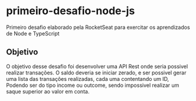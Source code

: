 # primeiro-desafio-node-js
Primeiro desafio elaborado pela RocketSeat para exercitar os aprendizados de Node e TypeScript
<h2>Objetivo</h2>
<p>O objetivo desse desafio foi desenvolver uma API Rest onde seria possivel realizar transações.
  O saldo deveria se iniciar zerado, e ser possivel gerar uma lista das transações realizadas, cada uma contentando um ID,
  Podendo ser do tipo income ou outcome, sendo impossivel realizar um saque superior ao valor em conta.
</p>
